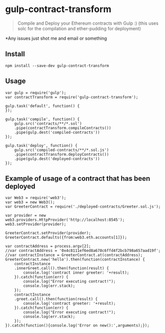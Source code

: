# gulp-contract-transform

> Compile and Deploy your Ethereum contracts with Gulp :) (this uses solc for the compilation and ether-pudding for deployment)

*Any issues just shot me and email or something

## Install

```
npm install --save-dev gulp-contract-transform
```

## Usage

```
var gulp = require('gulp');
var contractTransform = require('gulp-contract-transform');

gulp.task('default', function() {
});

gulp.task('compile', function() {
    gulp.src('contracts/**/*.sol')
    .pipe(contractTransform.compileContracts())
    .pipe(gulp.dest('compiled-contracts'))
});

gulp.task('deploy', function() {
    gulp.src('compiled-contracts/**/*.sol.js')
    .pipe(contractTransform.deployContracts())
    .pipe(gulp.dest('deployed-contracts'))
});
```

## Example of usage of a contract that has been deployed

```
var Web3 = require('web3');
var web3 = new Web3();
var GreeterContract = require('./deployed-contracts/Greeter.sol.js');

var provider = new web3.providers.HttpProvider('http://localhost:8545');
web3.setProvider(provider);

GreeterContract.setProvider(provider);
GreeterContract.defaults({from:web3.eth.accounts[1]});

var contractAddress = process.argv[2];
//var contractAddress = '0x4c8111ef6ed8a678c6ffd4f2bcb798a657aad19f';
//var contractInstance = GreeterContract.at(contractAddress);
GreeterContract.new('hello').then(function(contractInstance) {
    contractInstance
    .innerGreet.call().then(function(result) {
        console.log('contract inner greeter: '+result);
    }).catch(function(err) {
        console.log("Error executing contract!");
        console.log(err.stack);
    });
    contractInstance
    .greet.call().then(function(result) {
        console.log('contract greeter: '+result);
    }).catch(function(err) {
        console.log("Error executing contract!");
        console.log(err.stack);
    });
}).catch(function(){console.log('Error on new():',arguments);});
```
